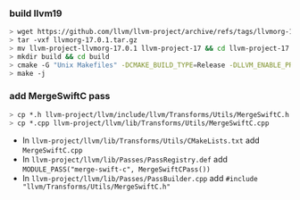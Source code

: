 ### build llvm19
```bash
> wget https://github.com/llvm/llvm-project/archive/refs/tags/llvmorg-17.0.1.tar.gz
> tar -vxf llvmorg-17.0.1.tar.gz
> mv llvm-project-llvmorg-17.0.1 llvm-project-17 && cd llvm-project-17
> mkdir build && cd build
> cmake -G "Unix Makefiles" -DCMAKE_BUILD_TYPE=Release -DLLVM_ENABLE_PROJECTS="clang;compiler-rt" ../llvm
> make -j
```

### add MergeSwiftC pass
```bash
> cp *.h llvm-project/llvm/include/llvm/Transforms/Utils/MergeSwiftC.h
> cp *.cpp llvm-project/llvm/lib/Transforms/Utils/MergeSwiftC.cpp
```

- In `llvm-project/llvm/lib/Transforms/Utils/CMakeLists.txt` add `MergeSwiftC.cpp`
- In `llvm-project/llvm/lib/Passes/PassRegistry.def` add `MODULE_PASS("merge-swift-c", MergeSwiftCPass())` 
- In `llvm-project/llvm/lib/Passes/PassBuilder.cpp` add `#include "llvm/Transforms/Utils/MergeSwiftC.h"`
